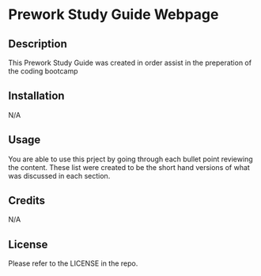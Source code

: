 # Prework Study Guide Webpage

## Description

This Prework Study Guide was created in order assist in the preperation of the coding  bootcamp

## Installation

N/A

## Usage

You are able to use this prject by going through each bullet point reviewing the content. These list were created to be the short hand versions of what was discussed in each section.

## Credits

N/A

## License

Please refer to the LICENSE in the repo.